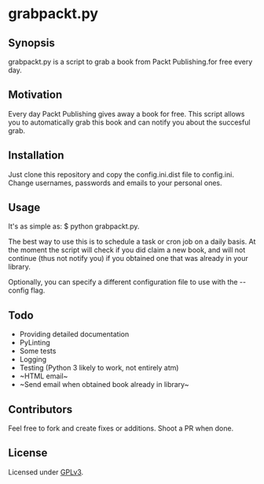 # grabpackt.py

## Synopsis

grabpackt.py is a script to grab a book from Packt Publishing.for free every day.

## Motivation

Every day Packt Publishing gives away a book for free. 
This script allows you to automatically grab this book and can notify you about the succesful grab.

## Installation

Just clone this repository and copy the config.ini.dist file to config.ini.
Change usernames, passwords and emails to your personal ones.

## Usage

It's as simple as: $ python grabpackt.py.

The best way to use this is to schedule a task or cron job on a daily basis.
At the moment the script will check if you did claim a new book, and will not continue 
(thus not notify  you) if you obtained one that was already in your library.

Optionally, you can specify a different configuration file to use with the --config flag.

## Todo

  * Providing detailed documentation
  * PyLinting
  * Some tests
  * Logging
  * Testing (Python 3 likely to work, not entirely atm)
  * ~HTML email~
  * ~Send email when obtained book already in library~
  
## Contributors

Feel free to fork and create fixes or additions. Shoot a PR when done.

## License

Licensed under [GPLv3](LICENSE).
